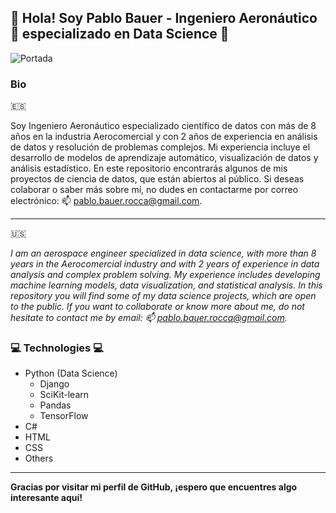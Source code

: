 ## 👋 Hola! Soy Pablo Bauer - Ingeniero Aeronáutico 🚀 especializado en Data Science 👋
![Portada]()
### Bio
:es:

Soy Ingeniero Aeronáutico especializado científico de datos con más de 8 años en la industria Aerocomercial y con 2 años de experiencia en análisis de datos y resolución de problemas complejos. Mi experiencia incluye el desarrollo de modelos de aprendizaje automático, visualización de datos y análisis estadístico. En este repositorio encontrarás algunos de mis proyectos de ciencia de datos, que están abiertos al público. Si deseas colaborar o saber más sobre mí, no dudes en contactarme por correo electrónico: 📫 pablo.bauer.rocca@gmail.com.

---
:us:

*I am an aerospace engineer specialized in data science, with more than 8 years in the Aerocomercial industry and with 2 years of experience in data analysis and complex problem solving. My experience includes developing machine learning models, data visualization, and statistical analysis. In this repository you will find some of my data science projects, which are open to the public. If you want to collaborate or know more about me, do not hesitate to contact me by email: 📫 pablo.bauer.rocca@gmail.com.*

### 💻 Technologies 💻
- Python (Data Science)
  - Django
  - SciKit-learn
  - Pandas
  - TensorFlow
- C#
- HTML
- CSS
- Others

---
**Gracias por visitar mi perfil de GitHub, ¡espero que encuentres algo interesante aquí!**
<!--
**BauerPablo/BauerPablo** is a ✨ _special_ ✨ repository because its `README.md` (this file) appears on your GitHub profile.

Here are some ideas to get you started:

- 🔭 I’m currently working on ...
- 🌱 I’m currently learning ...
- 👯 I’m looking to collaborate on ...
- 🤔 I’m looking for help with ...
- 💬 Ask me about ...
- 📫 How to reach me: ...
- 😄 Pronouns: ...
- ⚡ Fun fact: ...
-->
